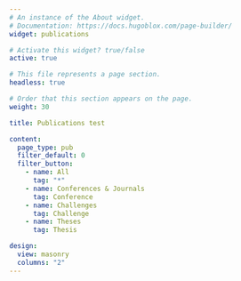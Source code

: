 ```yaml
---
# An instance of the About widget.
# Documentation: https://docs.hugoblox.com/page-builder/
widget: publications

# Activate this widget? true/false
active: true

# This file represents a page section.
headless: true

# Order that this section appears on the page.
weight: 30

title: Publications test

content:
  page_type: pub
  filter_default: 0
  filter_button:
    - name: All
      tag: "*"
    - name: Conferences & Journals
      tag: Conference
    - name: Challenges
      tag: Challenge
    - name: Theses
      tag: Thesis

design:
  view: masonry
  columns: "2"
---
```

